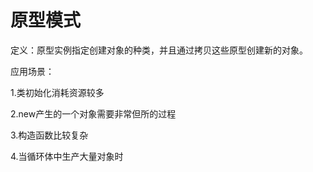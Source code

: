 # 原型模式

定义：原型实例指定创建对象的种类，并且通过拷贝这些原型创建新的对象。

应用场景：

1.类初始化消耗资源较多

2.new产生的一个对象需要非常但所的过程

3.构造函数比较复杂

4.当循环体中生产大量对象时





